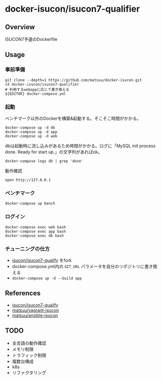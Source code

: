 # docker-isucon/isucon7-qualifier

## Overview
ISUCON7予選のDockerfile

## Usage

### 事前準備

```
git clone --depth=1 https://github.com/matsuu/docker-isucon.git
cd docker-isucon/isucon7-qualifier
# 利用するwebappに応じて書き換える
${EDITOR} docker-compose.yml
```

### 起動

ベンチマーク以外のDockerを構築&起動する。そこそこ時間がかかる。
```
docker-compose up -d db
docker-compose up -d app
docker-compose up -d web
```

dbは起動時に流し込みがあるため時間がかかる。ログに「MySQL init process done. Ready for start up.」の文字列があればok。
```
docker-compose logs db | grep 'done'
```

動作確認
```
open http://127.0.0.1
```

### ベンチマーク

```
docker-compose up bench
```

### ログイン

```
docker-compose exec web bash
docker-compose exec app bash
docker-compose exec db bash
```

### チューニングの仕方

- [isucon/isucon7-qualify](https://github.com/isucon/isucon7-qualify/) をfork
- docker-compose.yml内の `GIT_URL` パラメータを自分のリポジトリに書き換える
- `docker-compose up -d --build app`

## References

- [isucon/isucon7-qualify](https://github.com/isucon/isucon7-qualify)
- [matsuu/vagrant-isucon](https://github.com/matsuu/vagrant-isucon)
- [matsuu/ansible-isucon](https://github.com/matsuu/ansible-isucon)

## TODO

- 全言語の動作確認
- メモリ制限
- トラフィック制限
- 複数台構成
- k8s
- リファクタリング
